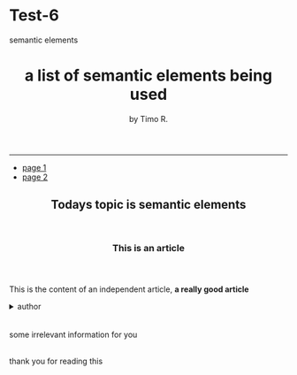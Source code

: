 # Test-6
semantic elements
<!DOCTYPE html>
<html lang="en">
  <head>
    <meta charset="utf-8">
    <title>semantic elements</title>
  </head>
  <body>
    <header>
      <h1>a list of semantic elements being used</h1>
      by Timo R.
    </header>
    <hr>
    <nav>
      <ul>
        <li><a href="#">page 1 </a></li>
        <li><a href="#">page 2 </a></li>
      </ul>
    </nav>
    <section>
      <header>
        <h2>Todays topic is semantic elements</h2>
      </header>
      <article>
        <header>
          <h3>This is an article</h3>
        </header>
        <p>
          This is the content of an independent article, <span> <strong> a really good article </strong></span>
        </p>
        <footer>
          <details>
            <summary>author</summary>
            <p>the autor's name is Timo R.<p>
          </details>  
        </footer>  
      </article>  
    </section>
    <br><br>
    <aside>
      <div>
        some irrelevant information for you
      </div>
    </aside>
    <br>  
    <footer>
      <p>thank you for reading this</p>  
    </footer>  
  </body>  
